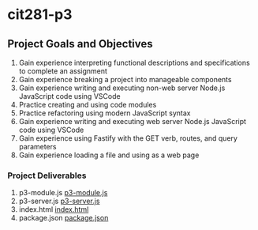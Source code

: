 # cit281-p3

## Project Goals and Objectives 
1. Gain experience interpreting functional descriptions and specifications to complete an assignment
2. Gain experience breaking a project into manageable components
3. Gain experience writing and executing non-web server Node.js JavaScript code using VSCode
4. Practice creating and using code modules
5. Practice refactoring using modern JavaScript syntax
6. Gain experience writing and executing web server Node.js JavaScript code using VSCode
7. Gain experience using Fastify with the GET verb, routes, and query parameters
8. Gain experience loading a file and using as a web page

### Project Deliverables
1. p3-module.js
[p3-module.js](p3-module.js)
2. p3-server.js
[p3-server.js](p3-server.js)
3. index.html
[index.html](index.html)
4. package.json
[package.json](package.json)

